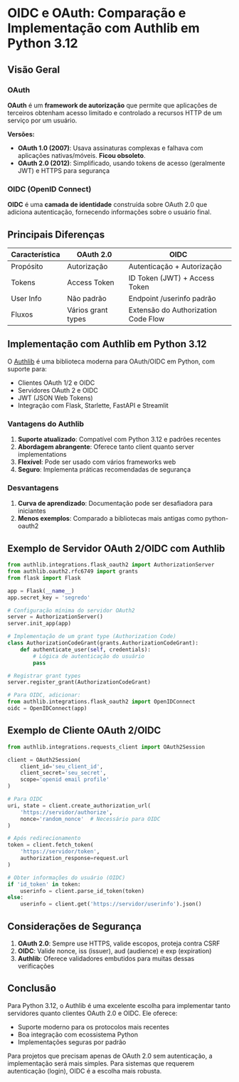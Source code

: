 # OIDC e OAuth: Comparação e Implementação com Authlib em Python 3.12

## Visão Geral

### OAuth

**OAuth** é um **framework de autorização** que permite que aplicações de terceiros
obtenham acesso limitado e controlado a recursos HTTP de um serviço por um usuário.

**Versões:**

- **OAuth 1.0 (2007)**: Usava assinaturas complexas e falhava com aplicações nativas/móveis. **Ficou obsoleto**.
- **OAuth 2.0 (2012)**: Simplificado, usando tokens de acesso (geralmente JWT) e HTTPS para segurança

### OIDC (OpenID Connect)

**OIDC** é uma **camada de identidade** construída sobre OAuth 2.0 que adiciona autenticação, fornecendo informações sobre o usuário final.

## Principais Diferenças

| Característica | OAuth 2.0          | OIDC                                |
| -------------- | ------------------ | ----------------------------------- |
| Propósito      | Autorização        | Autenticação + Autorização          |
| Tokens         | Access Token       | ID Token (JWT) + Access Token       |
| User Info      | Não padrão         | Endpoint /userinfo padrão           |
| Fluxos         | Vários grant types | Extensão do Authorization Code Flow |

## Implementação com Authlib em Python 3.12

O [Authlib](https://authlib.org/) é uma biblioteca moderna para OAuth/OIDC em
Python, com suporte para:

- Clientes OAuth 1/2 e OIDC
- Servidores OAuth 2 e OIDC
- JWT (JSON Web Tokens)
- Integração com Flask, Starlette, FastAPI e Streamlit

### Vantagens do Authlib

1. **Suporte atualizado**: Compatível com Python 3.12 e padrões recentes
2. **Abordagem abrangente**: Oferece tanto client quanto server implementations
3. **Flexível**: Pode ser usado com vários frameworks web
4. **Seguro**: Implementa práticas recomendadas de segurança

### Desvantagens

1. **Curva de aprendizado**: Documentação pode ser desafiadora para iniciantes
2. **Menos exemplos**: Comparado a bibliotecas mais antigas como python-oauth2

## Exemplo de Servidor OAuth 2/OIDC com Authlib

```python
from authlib.integrations.flask_oauth2 import AuthorizationServer
from authlib.oauth2.rfc6749 import grants
from flask import Flask

app = Flask(__name__)
app.secret_key = 'segredo'

# Configuração mínima do servidor OAuth2
server = AuthorizationServer()
server.init_app(app)

# Implementação de um grant type (Authorization Code)
class AuthorizationCodeGrant(grants.AuthorizationCodeGrant):
    def authenticate_user(self, credentials):
        # Lógica de autenticação do usuário
        pass

# Registrar grant types
server.register_grant(AuthorizationCodeGrant)

# Para OIDC, adicionar:
from authlib.integrations.flask_oauth2 import OpenIDConnect
oidc = OpenIDConnect(app)
```

## Exemplo de Cliente OAuth 2/OIDC

```python
from authlib.integrations.requests_client import OAuth2Session

client = OAuth2Session(
    client_id='seu_client_id',
    client_secret='seu_secret',
    scope='openid email profile'
)

# Para OIDC
uri, state = client.create_authorization_url(
    'https://servidor/authorize',
    nonce='random_nonce'  # Necessário para OIDC
)

# Após redirecionamento
token = client.fetch_token(
    'https://servidor/token',
    authorization_response=request.url
)

# Obter informações do usuário (OIDC)
if 'id_token' in token:
    userinfo = client.parse_id_token(token)
else:
    userinfo = client.get('https://servidor/userinfo').json()
```

## Considerações de Segurança

1. **OAuth 2.0**: Sempre use HTTPS, valide escopos, proteja contra CSRF
2. **OIDC**: Valide nonce, iss (issuer), aud (audience) e exp (expiration)
3. **Authlib**: Oferece validadores embutidos para muitas dessas verificações

## Conclusão

Para Python 3.12, o Authlib é uma excelente escolha para implementar tanto servidores
quanto clientes OAuth 2.0 e OIDC. Ele oferece:

- Suporte moderno para os protocolos mais recentes
- Boa integração com ecossistema Python
- Implementações seguras por padrão

Para projetos que precisam apenas de OAuth 2.0 sem autenticação, a implementação será mais
simples. Para sistemas que requerem autenticação (login), OIDC é a escolha mais robusta.
